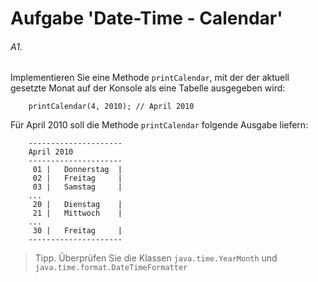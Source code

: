 # Aufgabe 'Date-Time - Calendar'

###### A1.
Implementieren Sie eine Methode `printCalendar`, mit der der aktuell gesetzte Monat auf der Konsole als eine Tabelle ausgegeben wird:

		printCalendar(4, 2010); // April 2010

Für April 2010 soll die Methode `printCalendar` folgende Ausgabe liefern:

      
		---------------------
		April 2010
		---------------------
		 01 |   Donnerstag  |
		 02 |   Freitag     |
		 03 |   Samstag     |
		...
		 20 |   Dienstag    |
		 21 |   Mittwoch    |
		...
		 30 |   Freitag     |
		---------------------
 
 
 > Tipp. Überprüfen Sie die Klassen `java.time.YearMonth` und `java.time.format.DateTimeFormatter`
 
